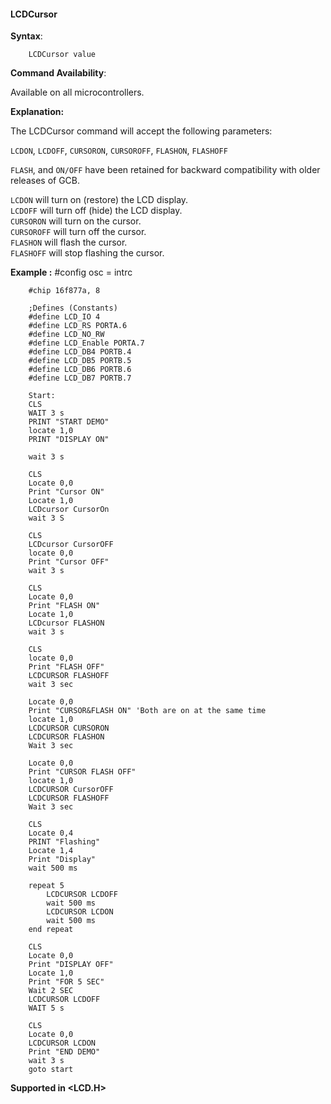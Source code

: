 <div class="section">

<div class="titlepage">

<div>

<div>

#### <span id="lcdcursor"></span>LCDCursor

</div>

</div>

</div>

<span class="strong">**Syntax**</span>:

``` screen
    LCDCursor value
```

<span class="strong">**Command Availability**</span>:

Available on all microcontrollers.

<span class="strong">**Explanation:**</span>

The LCDCursor command will accept the following parameters:

`LCDON`, `LCDOFF`, `CURSORON`, `CURSOROFF`, `FLASHON`, `FLASHOFF`

`FLASH`, and `ON/OFF` have been retained for backward compatibility with
older releases of GCB.

`LCDON` will turn on (restore) the LCD display.  
`LCDOFF` will turn off (hide) the LCD display.  
`CURSORON` will turn on the cursor.  
`CURSOROFF` will turn off the cursor.  
`FLASHON` will flash the cursor.  
`FLASHOFF` will stop flashing the cursor.

<span class="strong">**Example :**</span> \#config osc = intrc

``` screen
    #chip 16f877a, 8

    ;Defines (Constants)
    #define LCD_IO 4
    #define LCD_RS PORTA.6
    #define LCD_NO_RW
    #define LCD_Enable PORTA.7
    #define LCD_DB4 PORTB.4
    #define LCD_DB5 PORTB.5
    #define LCD_DB6 PORTB.6
    #define LCD_DB7 PORTB.7

    Start:
    CLS
    WAIT 3 s
    PRINT "START DEMO"
    locate 1,0
    PRINT "DISPLAY ON"

    wait 3 s

    CLS
    Locate 0,0
    Print "Cursor ON"
    Locate 1,0
    LCDcursor CursorOn
    wait 3 S

    CLS
    LCDcursor CursorOFF
    locate 0,0
    Print "Cursor OFF"
    wait 3 s

    CLS
    Locate 0,0
    Print "FLASH ON"
    Locate 1,0
    LCDcursor FLASHON
    wait 3 s

    CLS
    locate 0,0
    Print "FLASH OFF"
    LCDCURSOR FLASHOFF
    wait 3 sec

    Locate 0,0
    Print "CURSOR&FLASH ON" 'Both are on at the same time
    locate 1,0
    LCDCURSOR CURSORON
    LCDCURSOR FLASHON
    Wait 3 sec

    Locate 0,0
    Print "CURSOR FLASH OFF"
    locate 1,0
    LCDCURSOR CursorOFF
    LCDCURSOR FLASHOFF
    Wait 3 sec

    CLS
    Locate 0,4
    PRINT "Flashing"
    Locate 1,4
    Print "Display"
    wait 500 ms

    repeat 5
        LCDCURSOR LCDOFF
        wait 500 ms
        LCDCURSOR LCDON
        wait 500 ms
    end repeat

    CLS
    Locate 0,0
    Print "DISPLAY OFF"
    Locate 1,0
    Print "FOR 5 SEC"
    Wait 2 SEC
    LCDCURSOR LCDOFF
    WAIT 5 s

    CLS
    Locate 0,0
    LCDCURSOR LCDON
    Print "END DEMO"
    wait 3 s
    goto start
```

<span class="strong">**Supported in &lt;LCD.H&gt;**</span>

</div>
